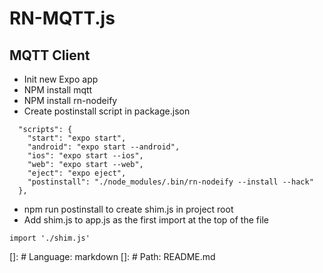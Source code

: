 # RN-MQTT.js

## MQTT Client

- Init new Expo app
- NPM install mqtt
- NPM install rn-nodeify
- Create postinstall script in package.json

```
  "scripts": {
    "start": "expo start",
    "android": "expo start --android",
    "ios": "expo start --ios",
    "web": "expo start --web",
    "eject": "expo eject",
    "postinstall": "./node_modules/.bin/rn-nodeify --install --hack"
  },
```

- npm run postinstall to create shim.js in project root
- Add shim.js to app.js as the first import at the top of the file

```
import './shim.js'
```

[]: # Language: markdown
[]: # Path: README.md
